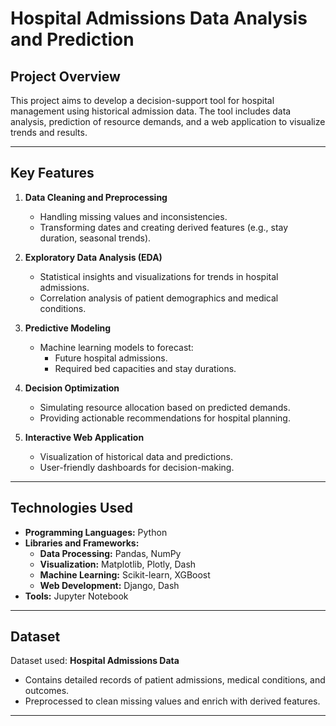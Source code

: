 # **Hospital Admissions Data Analysis and Prediction**  

## **Project Overview**  
This project aims to develop a decision-support tool for hospital management using historical admission data. The tool includes data analysis, prediction of resource demands, and a web application to visualize trends and results.  

---

## **Key Features**  
1. **Data Cleaning and Preprocessing**  
   - Handling missing values and inconsistencies.  
   - Transforming dates and creating derived features (e.g., stay duration, seasonal trends).  

2. **Exploratory Data Analysis (EDA)**  
   - Statistical insights and visualizations for trends in hospital admissions.  
   - Correlation analysis of patient demographics and medical conditions.  

3. **Predictive Modeling**  
   - Machine learning models to forecast:  
     - Future hospital admissions.  
     - Required bed capacities and stay durations.  

4. **Decision Optimization**  
   - Simulating resource allocation based on predicted demands.  
   - Providing actionable recommendations for hospital planning.  

5. **Interactive Web Application**  
   - Visualization of historical data and predictions.  
   - User-friendly dashboards for decision-making.

---

## **Technologies Used**  
- **Programming Languages:** Python  
- **Libraries and Frameworks:**  
  - **Data Processing:** Pandas, NumPy  
  - **Visualization:** Matplotlib, Plotly, Dash  
  - **Machine Learning:** Scikit-learn, XGBoost  
  - **Web Development:** Django, Dash  
- **Tools:** Jupyter Notebook  

---

## **Dataset**  
Dataset used: **Hospital Admissions Data**  
- Contains detailed records of patient admissions, medical conditions, and outcomes.  
- Preprocessed to clean missing values and enrich with derived features.  

---


